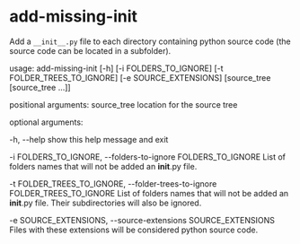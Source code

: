 # add-missing-init

Add a `__init__.py` file to each directory containing python source code (the source code can be located in a subfolder).


usage: add-missing-init [-h] [-i FOLDERS_TO_IGNORE] [-t FOLDER_TREES_TO_IGNORE] [-e SOURCE_EXTENSIONS] [source_tree [source_tree ...]]

positional arguments:
  source_tree           location for the source tree

optional arguments:
  
  -h, --help            show this help message and exit
  
  -i FOLDERS_TO_IGNORE, --folders-to-ignore FOLDERS_TO_IGNORE
                        List of folders names that will not be added an __init__.py file.
  
  -t FOLDER_TREES_TO_IGNORE, --folder-trees-to-ignore FOLDER_TREES_TO_IGNORE
                        List of folders names that will not be added an __init__.py file. Their subdirectories will also be ignored.
  
  -e SOURCE_EXTENSIONS, --source-extensions SOURCE_EXTENSIONS
                        Files with these extensions will be considered python source code.
